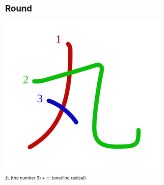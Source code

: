 # Round
![4e38](Kanji/kanji-colorize/4e38.svg)
[九](Kanji/kanji-dict/九.md) (the number 9) + [一](Kanji/kanji-dict/一.md) (one/line radical)